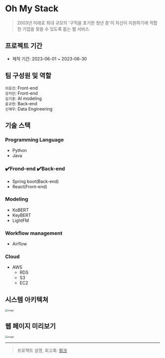 # Oh My Stack
> 2003년 이래로 최대 규모의 '구직을 포기한 청년 층'이 자신이 지원하기에 적합한 기업을 찾을 수 있도록 돕는 웹 서비스

## 프로젝트 기간
- 제작 기간: 2023-06-01 ~ 2023-06-30

## 팀 구성원 및 역할
`이호진`: Front-end    
`강지인`: Front-end  
`김기훈`: AI modeling   
`윤규헌`: Back-end  
`신제우`: Data Engineering

## 기술 스택
### Programming Language
- Python
- Java

### ✔️Frond-end ✔️Back-end
- Spring boot(Back-end)
- React(Front-end)

### Modeling
- KoBERT
- KeyBERT
- LightFM

### Workflow management
- Airflow

### Cloud
- AWS
  - RDS
  - S3
  - EC2

## 시스템 아키텍쳐

<img src="https://github.com/jewoodev/Oh_My_Stack/blob/main/etc/ohmystack.drawio.png?raw=true" alt="image" style="zoom:50%;" />

## 웹 페이지 미리보기

<img src="https://github.com/jewoodev/employment_manager/assets/105477856/5aa4e99a-4e81-4e5e-b8a0-0bf83172c92f" alt="image" style="zoom:50%;" />

<hr>

> 프로젝트 설명, 회고록: [링크](https://jewoodev.github.io/posts/ohmystack_%ED%94%84%EB%A1%9C%EC%A0%9D%ED%8A%B8_%ED%9A%8C%EA%B3%A0/)


